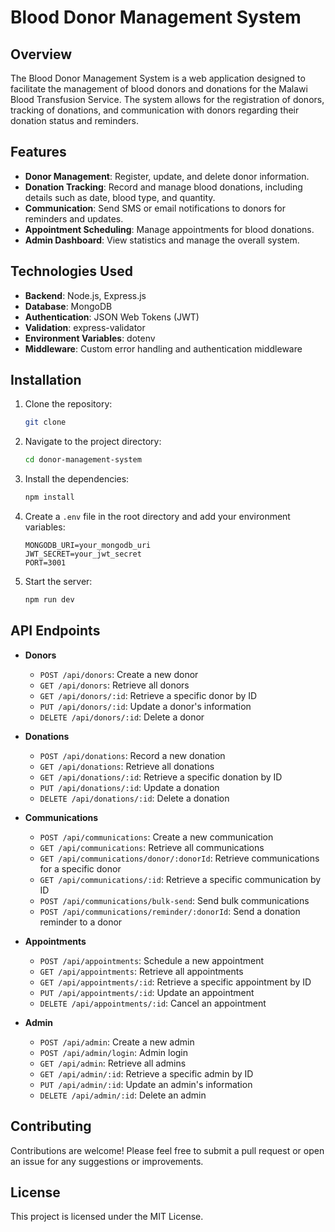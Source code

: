 # Blood Donor Management System

## Overview
The Blood Donor Management System is a web application designed to facilitate the management of blood donors and donations for the Malawi Blood Transfusion Service. The system allows for the registration of donors, tracking of donations, and communication with donors regarding their donation status and reminders.

## Features
- **Donor Management**: Register, update, and delete donor information.
- **Donation Tracking**: Record and manage blood donations, including details such as date, blood type, and quantity.
- **Communication**: Send SMS or email notifications to donors for reminders and updates.
- **Appointment Scheduling**: Manage appointments for blood donations.
- **Admin Dashboard**: View statistics and manage the overall system.

## Technologies Used
- **Backend**: Node.js, Express.js
- **Database**: MongoDB
- **Authentication**: JSON Web Tokens (JWT)
- **Validation**: express-validator
- **Environment Variables**: dotenv
- **Middleware**: Custom error handling and authentication middleware

## Installation
1. Clone the repository:
   ```bash
   git clone
   ```
2. Navigate to the project directory:
   ```bash
   cd donor-management-system
   ```
3. Install the dependencies:
   ```bash
   npm install
   ```
4. Create a `.env` file in the root directory and add your environment variables:
   ```
   MONGODB_URI=your_mongodb_uri
   JWT_SECRET=your_jwt_secret
   PORT=3001
   ```
5. Start the server:
   ```bash
   npm run dev
   ```

## API Endpoints
- **Donors**
  - `POST /api/donors`: Create a new donor
  - `GET /api/donors`: Retrieve all donors
  - `GET /api/donors/:id`: Retrieve a specific donor by ID
  - `PUT /api/donors/:id`: Update a donor's information
  - `DELETE /api/donors/:id`: Delete a donor

- **Donations**
  - `POST /api/donations`: Record a new donation
  - `GET /api/donations`: Retrieve all donations
  - `GET /api/donations/:id`: Retrieve a specific donation by ID
  - `PUT /api/donations/:id`: Update a donation
  - `DELETE /api/donations/:id`: Delete a donation

- **Communications**
  - `POST /api/communications`: Create a new communication
  - `GET /api/communications`: Retrieve all communications
  - `GET /api/communications/donor/:donorId`: Retrieve communications for a specific donor
  - `GET /api/communications/:id`: Retrieve a specific communication by ID
  - `POST /api/communications/bulk-send`: Send bulk communications
  - `POST /api/communications/reminder/:donorId`: Send a donation reminder to a donor

- **Appointments**
  - `POST /api/appointments`: Schedule a new appointment
  - `GET /api/appointments`: Retrieve all appointments
  - `GET /api/appointments/:id`: Retrieve a specific appointment by ID
  - `PUT /api/appointments/:id`: Update an appointment
  - `DELETE /api/appointments/:id`: Cancel an appointment

- **Admin**
  - `POST /api/admin`: Create a new admin
  - `POST /api/admin/login`: Admin login
  - `GET /api/admin`: Retrieve all admins
  - `GET /api/admin/:id`: Retrieve a specific admin by ID
  - `PUT /api/admin/:id`: Update an admin's information
  - `DELETE /api/admin/:id`: Delete an admin

## Contributing
Contributions are welcome! Please feel free to submit a pull request or open an issue for any suggestions or improvements.

## License
This project is licensed under the MIT License.